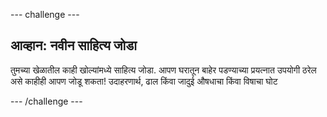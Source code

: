 \--- challenge \---

## आव्हान: नवीन साहित्य जोडा

तुमच्या खेळातील काही खोल्यांमध्ये साहित्य जोडा. आपण घरातून बाहेर पडण्याच्या प्रयत्नात उपयोगी ठरेल असे काहीही आपण जोडू शकता! उदाहरणार्थ, ढाल किंवा जादुई औषधाचा किंवा विषाचा घोट

\--- /challenge \---